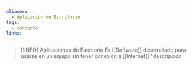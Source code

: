 ```yaml
---
aliases:
  - Aplicación de Escritorio
tags:
  - concepto
links:
---
```

>[!INFO] Aplicaciones de Escritorio
>Es [[Software]] desarrollado para usarse en un equipo sin tener conexión a [[Internet]] 
^descripcion

